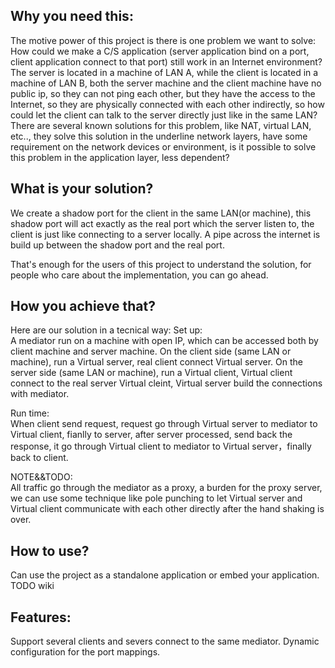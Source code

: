 Why you need this:
----
The motive power of this project is there is one problem we want to solve:
<br>
How could we make a C/S application (server application bind on a port, client application connect to that port) still work in an Internet environment? The server is located in a machine of LAN A, while the client is located in a machine of LAN B, both the server machine and the client machine have no public ip, so they can not ping each other, but they have the access to the Internet, so they are physically connected with each other indirectly, so how could let the client can talk to the server directly just like in the same LAN?
<br>
There are several known solutions for this problem, like NAT, virtual LAN, etc.., they solve this solution in the underline network layers, have some requirement on the network devices or environment, is it possible to solve this problem in the application layer, less dependent?

What is your solution?
----
We create a shadow port for the client in the same LAN(or machine), this shadow port will act exactly as the real port which the server listen to, the client is just like connecting to a server locally. A pipe across the internet is build up between the shadow port and the real port.

That's enough for the users of this project to understand the solution, for people who care about the implementation, you can go ahead.

How you achieve that?
----
Here are our solution in a tecnical way:
Set up:<br>
A mediator run on a machine with open IP, which can be accessed both by client machine and server machine.
On the client side (same LAN or machine), run a Virtual server, real client connect Virtual server.
On the server side (same LAN or machine), run a Virtual client, Virtual client connect to the real server
Virtual cleint, Virtual server build the connections with mediator.

Run time:<br>
When client send request, request go through Virtual server to mediator to Virtual client, fianlly to server,
after server processed, send back the response, it go through Virtual client to mediator to Virtual server，finally back to client.

NOTE&&TODO:<br>
All traffic go through the mediator as a proxy, a burden for the proxy server, we can use some technique like pole punching to let Virtual server and Virtual client communicate with each other directly after the hand shaking is over.

How to use?
----
Can use the project as a standalone application or embed your application.
TODO wiki

Features:
----
Support several clients and severs connect to the same mediator.
Dynamic configuration for the port mappings.
